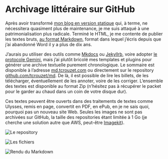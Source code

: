 # Archivage littéraire sur GitHub

Après avoir transformé [mon blog en version statique](https://tcrouzet.com/2023/01/30/mon-blog-nest-plus-un-blog/) qui, à terme, ne nécessitera quasiment plus de maintenance, je me suis attaqué à une patrimonialisation plus radicale. Terminé le HTML, je me contente de publier les textes bruts, [au format Markdown](https://www.markdownguide.org/), format dans lequel j’écris depuis que j’ai abandonné Word il y a plus de dix ans.

J’aurais pu utiliser des outils comme [Mkdocs](https://www.mkdocs.org/) ou [Jekyllrb](https://jekyllrb.com/), voire adopter [le protocole Gemini](https://geminiquickst.art/), mais j’ai plutôt bricolé mes templates et plugins pour générer une archive textuelle purement chronologique. Le sommaire est disponible à l’adresse [md.tcrouzet.com](https://md.tcrouzet.com/) ou directement sur le repository [github.com/tcrouzet/md](https://github.com/tcrouzet/md). De là, il est possible de lire les billets, de les télécharger, éventuellement de les annoter, voire de les corriger. L’ensemble des textes est disponible au format Zip (n’hésitez pas à récupérer le packet pour le garder au chaud dans un coin de votre disque dur).

Ces textes peuvent être ouverts dans des traitements de textes comme Ulysses, remis en page, convertit en PDF, en ePub, en je ne sais quoi, pourquoi pas un nouveau site Web. Seules les images ne sont pas archivées sur GitHub, la taille des repositories étant limitée à 1 Go (je cherche une solution autre que AWS, peut-être [Imagekit](https://imagekit.io/)).

![Le repository](https://tcrouzet.com/images_tc/2023/02/git01.png)

![Les fichiers](https://tcrouzet.com/images_tc/2023/02/git02.png)

![Rendu du Markdown](https://tcrouzet.com/images_tc/2023/02/git03.png)